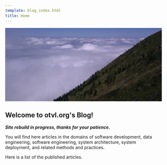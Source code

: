 ```yaml
---
template: blog_index.html
title: Home
---
```

<div markdown="1" class="row">
    <div class="col-12">
        <img src=images/picCagire.jpg title="Pic Cagire" alt="Home image" class="img-fluid">
    </div>
</div>

<h2 markdown="1" class="fw-bold mt-4">Welcome to otvl.org's Blog!</h2>

**_Site rebuild in progress, thanks for your patience._**

You will find here articles in the domains of software development,
data engineering, software engineering, system architecture, system deployment,
and related methods and practices.

Here is a list of the published articles.
